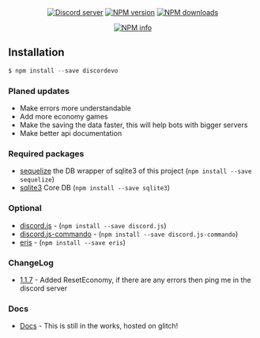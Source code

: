 <div align="center">
  <br />
  <br />
  <p>
    <a href="https://discord.gg/Ym5BnJU"><img src="https://img.shields.io/badge/online-5-GREEN" alt="Discord server"/></a>
    <a href="https://www.npmjs.com/package/discordenvo"><img src="https://img.shields.io/npm/v/discordenvo.svg" alt="NPM version" /></a>
    <a href="https://www.npmjs.com/package/discordenvo"><img src="https://img.shields.io/npm/dt/discordenvo.svg" alt="NPM downloads" /></a>
  </p>
  <p>
    <a href="https://nodei.co/npm/discordenvo/"><img src="https://nodei.co/npm/discordenvo.png?downloads=true&stars=true" alt="NPM info" /></a>
  </p>
</div>

## Installation

```js
$ npm install --save discordevo
```

### Planed updates

- Make errors more understandable
- Add more economy games
- Make the saving the data faster, this will help bots with bigger servers
- Make better api documentation

### Required packages

- [sequelize](https://www.npmjs.com/package/sequelize) the DB wrapper of sqlite3 of this project (`npm install --save sequelize`)
- [sqlite3](https://www.npmjs.com/package/sqlite3) Core DB (`npm install --save sqlite3`)

### Optional

- [discord.js](https://www.npmjs.com/package/discord.js) - (`npm install --save discord.js`)
- [discord.js-commando](https://www.npmjs.com/package/discord.js-commando) - (`npm install --save discord.js-commando`)
- [eris](https://www.npmjs.com/package/eris) - (`npm install --save eris`)

### ChangeLog

- [1.1.7](https://www.npmjs.com/package/discordenvo/v/1.1.7) - Added ResetEconomy, if there are any errors then ping me in the discord server

### Docs

- [Docs](https://dedocs.glitch.me/) - This is still in the works, hosted on glitch!
